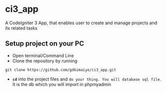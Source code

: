 # ci3_app
A CodeIgniter 3 App, that enables user to create and manage projects and its related tasks

## Setup project on your PC

- Open terminal/Command Line
- Clone the repository by running

```
git clone https://github.com/gdkimaiyo/ci3_app.git
```

- **`cd`** into the project files and ```do your thing. You will database sql file```. It is the db which you will import in phpmyadmin

